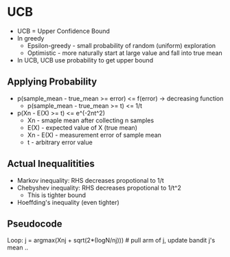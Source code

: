 # UCB

- UCB = Upper Confidence Bound
- In greedy
  - Epsilon-greedy - small probability of random (uniform) exploration
  - Optimistic - more naturally start at large value and fall into true mean
- In UCB, UCB use probability to get upper bound
  
## Applying Probability
- p(sample_mean - true_mean >= error) <= f(error) -> decreasing function
  - p(sample_mean - true_mean >= t) <= 1/t
- p(Xn - E(X) >= t) <= e^(-2nt^2)
  - Xn - smaple mean after collecting n samples
  - E(X) - expected value of X (true mean)
  - Xn - E(X) - measurement error of sample mean
  - t - arbitrary error value

## Actual Inequalitities
- Markov inequality: RHS decreases propotional to 1/t
- Chebyshev inequality: RHS decreases propotional to 1/t^2
  - This is tighter bound
- Hoeffding's inequality (even tighter)

## Pseudocode

Loop:
    j = argmax(Xnj + sqrt(2*(logN/nj)))
    # pull arm of j, update bandit j's mean ..
